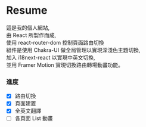 # Resume

這是我的個人網站,  
由 React 所製作而成,  
使用 react-router-dom 控制頁面路由切換  
組件是使用 Chakra-UI 做全局管理以實現深淺色主題切換,  
加入 i18next-react 以實現中英文切換,  
並用 Framer Motion 實現切換路由轉場動畫功能。

### 進度

- [x] 路由切換
- [x] 頁面建置
- [x] 全英文翻譯
- [ ] 各頁面 List 動畫
